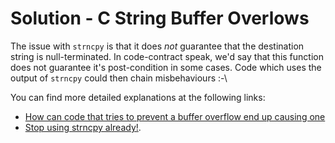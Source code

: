 # Solution - C String Buffer Overlows

The issue with `strncpy` is that it does *not* guarantee that the destination string is null-terminated. In code-contract speak, we'd say that this function does not guarantee it's post-condition in some cases. Code which uses the output of `strncpy` could then chain misbehaviours :-\

You can find more detailed explanations at the following links:

* [How can code that tries to prevent a buffer overflow end up causing one](https://devblogs.microsoft.com/oldnewthing/?p=36773)
* [Stop using strncpy already!](https://randomascii.wordpress.com/2013/04/03/stop-using-strncpy-already/).
